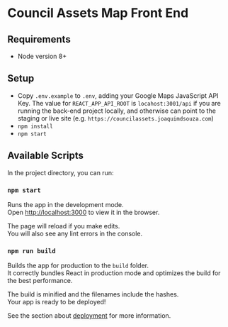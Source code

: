 # Council Assets Map Front End

## Requirements

- Node version 8+

## Setup

- Copy `.env.example` to `.env`, adding your Google Maps JavaScript API Key. The value for `REACT_APP_API_ROOT`
is `locahost:3001/api` if you are running the back-end project locally, and otherwise can point to the staging
or live site (e.g. `https://councilassets.joaquimdsouza.com`)
- `npm install`
- `npm start` 

## Available Scripts

In the project directory, you can run:

### `npm start`

Runs the app in the development mode.<br>
Open [http://localhost:3000](http://localhost:3000) to view it in the browser.

The page will reload if you make edits.<br>
You will also see any lint errors in the console.

### `npm run build`

Builds the app for production to the `build` folder.<br>
It correctly bundles React in production mode and optimizes the build for the best performance.

The build is minified and the filenames include the hashes.<br>
Your app is ready to be deployed!

See the section about [deployment](https://facebook.github.io/create-react-app/docs/deployment) for more information.
